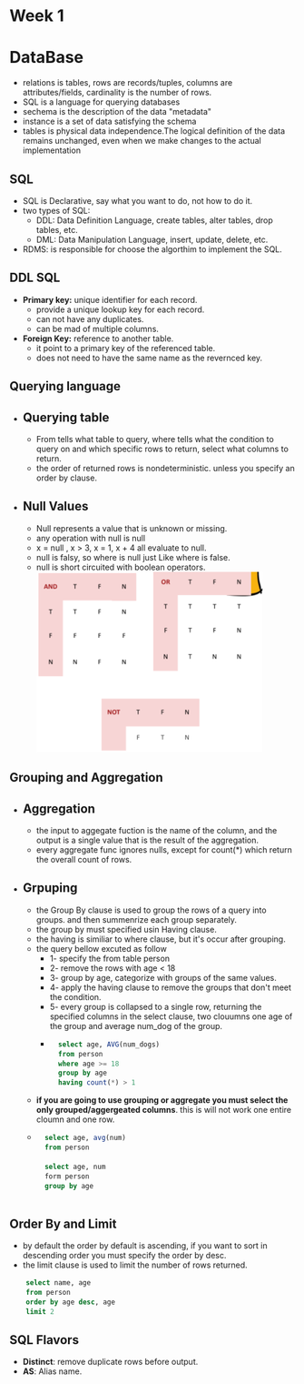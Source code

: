 # Week 1  

# DataBase 
- relations is tables, rows are records/tuples, columns are attributes/fields, cardinality is the number of rows.
- SQL is a language for querying databases 
- sechema is the description of the data "metadata" 
- instance is a set of data satisfying the schema
- tables is physical data independence.The logical definition of the data remains
unchanged, even when we make changes to the
actual implementation 


## SQL 
 - SQL is Declarative, say what you want to do, not how to do it. 
 - two types of SQL: 
    - DDL: Data Definition Language, create tables, alter tables, drop tables, etc. 
    - DML: Data Manipulation Language, insert, update, delete, etc. 
- RDMS: is responsible for choose the algorthim to implement the SQL. 

## DDL SQL 
- **Primary key:** unique identifier for each record.
    - provide a unique lookup key for each record. 
    - can not have any duplicates. 
    - can be mad of multiple columns.
- **Foreign Key:** reference to another table.  
    - it point to a primary key of the referenced table. 
    - does not need to have the same name as the revernced key.

## Querying language 
  - ## Querying table 
    - From tells what table to query, where tells what the condition to query on and which specific rows to return, select what columns to return. 
    - the order of returned rows is nondeterministic. unless you specify an order by clause. 
 - ## Null Values 
    - Null represents a value that is unknown or missing. 
    - any operation with null is null  
    - x = null , x > 3, x = 1, x + 4 all evaluate to null. 
    - null is falsy, so where is null just Like where is false. 
    - null is short circuited with boolean operators. 
![Nulls](img/db1.png) 

## Grouping and Aggregation  
- ## Aggregation
    - the input to aggegate fuction is the name of the column, and the output is a single value that is the result of the aggregation. 
    - every aggregate func ignores nulls, except for count(*) which return the overall count of rows. 
 - ## Grpuping  
    - the Group By clause is used to group the rows of a query into groups. and then summenrize each group separately. 
    - the group by  must specified usin Having clause. 
    - the having is similiar to where clause, but it's occur after grouping.  
    - the query bellow excuted as follow 
        - 1- specify the from table person  
        - 2- remove the rows with age < 18 
        - 3- group by age, categorize with groups of the same values. 
        - 4- apply the having clause to remove the groups that don't meet the condition. 
        - 5- every group is collapsed to a single row, returning the specified columns in the select clause, two clouumns one age of the group and average num_dog of the group.  
        - ```sql 
            select age, AVG(num_dogs) 
            from person 
            where age >= 18 
            group by age 
            having count(*) > 1 

    - **if you are going to use grouping or aggregate you must select the only grouped/aggergeated columns**. this is will not work one entire cloumn and one row.  
    - ``` sql 
        select age, avg(num) 
        from person 

        select age, num 
        form person 
        group by age
  
## Order By and Limit 
- by default the order by default is ascending, if you want to sort in descending order you must specify the order by desc.
- the limit clause is used to limit the number of rows returned. 
```sql 
    select name, age
    from person 
    order by age desc, age 
    limit 2
```

## SQL Flavors 
- **Distinct**: remove duplicate rows before output. 
- **AS**: Alias name. 



